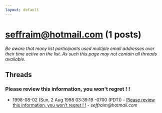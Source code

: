 ```yaml
---
layout: default
---
```


# seffraim@hotmail.com (1 posts)

_Be aware that many list participants used multiple email addresses over their time active on the list. As such this page may not contain all threads available._

## Threads

### Please review this information, you won't regret ! !
+ 1998-08-02 (Sun, 2 Aug 1998 03:39:19 -0700 (PDT)) - [Please review this information, you won't regret ! !](/archive/1998/08/5c39e7ae231e4acea8b5c80e335d62efb051153384fa3dd007b60d5e6986e430) - _seffraim@hotmail.com_

